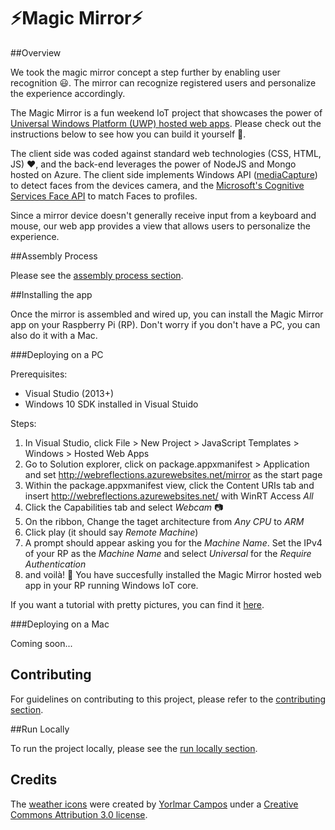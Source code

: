 # :zap:Magic Mirror:zap:

##Overview

We took the magic mirror concept a step further by enabling user recognition :smiley:. The mirror can recognize registered users and personalize the experience accordingly.

The Magic Mirror is a fun weekend IoT project that showcases the power of [Universal Windows Platform (UWP) hosted web apps](https://microsoftedge.github.io/WebAppsDocs/en-US/win10/HWA.htm). Please check out the instructions below to see how you can build it yourself :rocket:.

The client side was coded against standard web technologies (CSS, HTML, JS) :heart:, and the back-end leverages the power of NodeJS and Mongo hosted on Azure. The client side implements Windows API ([mediaCapture](https://msdn.microsoft.com/en-us/library/windows/apps/windows.media.capture.aspx)) to detect faces from the devices camera, and the [Microsoft's Cognitive Services Face API](https://www.projectoxford.ai/face) to match Faces to profiles.

Since a mirror device doesn't generally receive input from a keyboard and mouse, our web app provides a view that allows users to personalize the experience.

##Assembly Process

Please see the [assembly process section](.github/ASSEMBLY.md).

##Installing the app

Once the mirror is assembled and wired up, you can install the Magic Mirror app on your Raspberry Pi (RP). Don't worry if you don't have a PC, you can also do it with a Mac.

###Deploying on a PC

Prerequisites:

* Visual Studio (2013+)
* Windows 10 SDK installed in Visual Stuido

Steps:

1. In Visual Studio, click File > New Project > JavaScript Templates > Windows > Hosted Web Apps
2. Go to Solution explorer, click on package.appxmanifest > Application and set http://webreflections.azurewebsites.net/mirror as the start page
3. Within the package.appxmanifest view, click the Content URIs tab and insert http://webreflections.azurewebsites.net/ with WinRT Access *All*
4. Click the Capabilities tab and select *Webcam* :camera:
5. On the ribbon, Change the taget architecture from *Any CPU* to *ARM*
6. Click play (it should say *Remote Machine*)
7. A prompt should appear asking you for the *Machine Name*. Set the IPv4 of your RP as the *Machine Name* and select *Universal* for the *Require Authentication*
8. and voilà! :gift: You have succesfully installed the Magic Mirror hosted web app in your RP running Windows IoT core.

If you want a tutorial with pretty pictures, you can find it [here](https://microsoftedge.github.io/WebAppsDocs/en-US/win10/DeployToPiWithVS.htm).

###Deploying on a Mac

Coming soon...

## Contributing

For guidelines on contributing to this project, please refer to the [contributing section](.github/CONTRIBUTING.md).

##Run Locally

To run the project locally, please see the [run locally section](.github/RUNLOCALLY.md).

## Credits

The [weather icons](https://thenounproject.com/Yorlmar%20Campos/collection/good-weather/) were created by [Yorlmar Campos](http://www.rnsfonts.com/) under a [Creative Commons Attribution 3.0 license](http://creativecommons.org/licenses/by/3.0/us/).